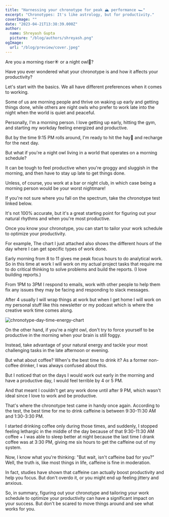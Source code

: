 ```yaml
---
title: "Harnessing your chronotype for peak 🏔️ performance 🏎️"
excerpt: "Chronotypes: It's like astrology, but for productivity."
coverImage: ""
date: "2023-04-21T13:38:39.000Z"
author:
  name: Shreyash Gupta
  picture: "/blog/authors/shreyash.png"
ogImage:
  url: "/blog/preview/cover.jpeg"
---
```


Are you a morning riser☀️ or a night owl🦉?

Have you ever wondered what your chronotype is and how it affects your productivity?

Let's start with the basics. We all have different preferences when it comes to working.

Some of us are morning people and thrive on waking up early and getting things done, while others are night owls who prefer to work late into the night when the world is quiet and peaceful.

Personally, I'm a morning person. I love getting up early, hitting the gym, and starting my workday feeling energized and productive.

But by the time 9:15 PM rolls around, I'm ready to hit the hay🥱 and recharge for the next day.

But what if you're a night owl living in a world that operates on a morning schedule?

It can be tough to feel productive when you're groggy and sluggish in the morning, and then have to stay up late to get things done.

Unless, of course, you work at a bar or night club, in which case being a morning person would be your worst nightmare!

If you're not sure where you fall on the spectrum, take the chronotype test linked below.

It's not 100% accurate, but it's a great starting point for figuring out your natural rhythms and when you're most productive.

Once you know your chronotype, you can start to tailor your work schedule to optimize your productivity.

For example, The chart I just attached also shows the different hours of the day where I can get specific types of work done.

Early morning from 8 to 11 gives me peak focus hours to do analytical work. So in this time at work I will work on my actual project tasks that require me to do critical thinking to solve problems and build the reports. (I love building reports.)

From 1PM to 3PM I respond to emails, work with other people to help them fix any issues they may be facing and responding to slack messages.

After 4 usually I will wrap things at work but when I get home I will work on my personal stuff like this newsletter or my podcast which is where the creative work time comes along.

![chronotype-day-time-energy-chart](/images/blogs-images-optimized/chronotype-day-time-energy-chart.webp)

On the other hand, if you're a night owl, don't try to force yourself to be productive in the morning when your brain is still foggy.

Instead, take advantage of your natural energy and tackle your most challenging tasks in the late afternoon or evening.

But what about coffee? When's the best time to drink it? As a former non-coffee drinker, I was always confused about this.

But I noticed that on the days I would work out early in the morning and have a productive day, I would feel terrible by 4 or 5 PM.

And that meant I couldn't get any work done until after 9 PM, which wasn't ideal since I love to work and be productive.

That's where the chronotype test came in handy once again. According to the test, the best time for me to drink caffeine is between 9:30-11:30 AM and 1:30-3:30 PM.

I started drinking coffee only during those times, and suddenly, I stopped feeling lethargic in the middle of the day because of that 9:30-11:30 AM coffee + I was able to sleep better at night because the last time I drank coffee was at 3:30 PM, giving me six hours to get the caffeine out of my system.

Now, I know what you're thinking: "But wait, isn't caffeine bad for you?" Well, the truth is, like most things in life, caffeine is fine in moderation.

In fact, studies have shown that caffeine can actually boost productivity and help you focus. But don't overdo it, or you might end up feeling jittery and anxious.

So, in summary, figuring out your chronotype and tailoring your work schedule to optimize your productivity can have a significant impact on your success. But don't be scared to move things around and see what works for you. 